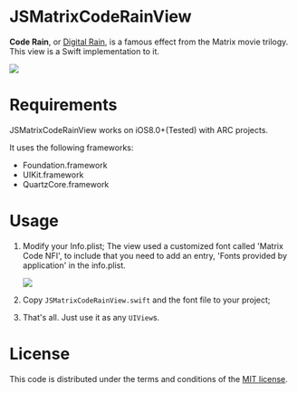 # JSMatrixCodeRainView

**Code Rain**, or [Digital Rain](https://en.wikipedia.org/wiki/Matrix_digital_rain), is a famous effect from the Matrix movie trilogy. This view is a Swift implementation to it.

![](http://ww3.sinaimg.cn/large/5613ec79jw1f8hmevmxy9g20a00hsb29.gif)

# Requirements

JSMatrixCodeRainView works on iOS8.0+(Tested) with ARC projects.

It uses the following frameworks:
- Foundation.framework
- UIKit.framework
- QuartzCore.framework

# Usage

1. Modify your Info.plist;
    The view used a customized font called 'Matrix Code NFI', to include that you need to add an entry, 'Fonts provided by application' in the info.plist.

    ![](http://ww4.sinaimg.cn/large/5613ec79jw1f8hm06k2djj212m0meth1.jpg)

2. Copy `JSMatrixCodeRainView.swift` and the font file to your project;
3. That's all. Just use it as any `UIView`s.

# License

This code is distributed under the terms and conditions of the [MIT license](./LICENSE).
